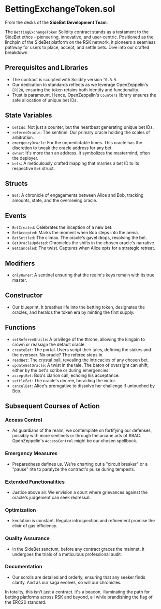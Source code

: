 # BettingExchangeToken.sol

From the desks of the **Side₿et Development Team**:

The `BettingExchangeToken` Solidity contract stands as a testament to the Side₿et ethos - pioneering, innovative, and user-centric. Positioned as the linchpin of the Side₿et platform on the RSK network, it pioneers a seamless pathway for users to place, accept, and settle bets. Dive into our crafted breakdown:

## Prerequisites and Libraries

- The contract is sculpted with Solidity version `^0.8.9`.
- Our dedication to standards reflects as we leverage OpenZeppelin's `ERC20`, ensuring the token retains both identity and functionality.
- Trust is paramount. Hence, OpenZeppelin's `Counters` library ensures the safe allocation of unique bet IDs.

## State Variables

- `betIds`: Not just a counter, but the heartbeat generating unique bet IDs.
- `refereeOracle`: The sentinel. Our primary oracle holding the scales of arbitration.
- `emergencyOracle`: For the unpredictable times. This oracle has the discretion to tweak the oracle address for any bet.
- `owner`: It's more than an address. It symbolizes the mastermind, often the deployer.
- `bets`: A meticulously crafted mapping that marries a bet ID to its respective `Bet` struct.

## Structs

- `Bet`: A chronicle of engagements between Alice and Bob, tracking amounts, state, and the overseeing oracle.

## Events

- `BetCreated`: Celebrates the inception of a new bet.
- `BetAccepted`: Marks the moment when Bob steps into the arena.
- `BetSettled`: The climax. The oracle's gavel drops, resolving the bet.
- `BetOracleUpdated`: Chronicles the shifts in the chosen oracle's narrative.
- `BetCanceled`: The twist. Captures when Alice opts for a strategic retreat.

## Modifiers

- `onlyOwner`: A sentinel ensuring that the realm's keys remain with its true master.

## Constructor

- Our blueprint. It breathes life into the betting token, designates the oracles, and heralds the token era by minting the first supply.

## Functions

- `setRefereeOracle`: A privilege of the throne, allowing the kingpin to crown or reassign the default oracle.
- `createBet`: The portal. Users script their tales, defining the stakes and the overseer. No oracle? The referee steps in.
- `readBet`: The crystal ball, revealing the intricacies of any chosen bet.
- `updateBetOracle`: A twist in the tale. The baton of oversight can shift, either by the bet's scribe or during emergencies.
- `acceptBet`: Bob's clarion call, echoing his acceptance.
- `settleBet`: The oracle's decree, heralding the victor.
- `cancelBet`: Alice's prerogative to dissolve her challenge if untouched by Bob.

## Subsequent Courses of Action

### Access Control

- As guardians of the realm, we contemplate on fortifying our defenses, possibly with more sentinels or through the arcane arts of RBAC. OpenZeppelin's `AccessControl` might be our chosen spellbook.

### Emergency Measures

- Preparedness defines us. We're charting out a "circuit breaker" or a "pause" rite to paralyze the contract's pulse during tempests.

### Extended Functionalities

- Justice above all. We envision a court where grievances against the oracle's judgement can seek redressal.

### Optimization

- Evolution is constant. Regular introspection and refinement promise the elixir of gas efficiency.

### Quality Assurance

- In the Side₿et sanctum, before any contract graces the mainnet, it undergoes the trials of a meticulous professional audit.

### Documentation

- Our scrolls are detailed and orderly, ensuring that any seeker finds clarity. And as our saga evolves, so will our chronicles.

In totality, this isn't just a contract. It's a beacon, illuminating the path for betting platforms across RSK and beyond, all while brandishing the flag of the ERC20 standard.
